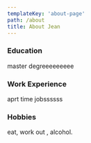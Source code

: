 ```yaml
---
templateKey: 'about-page'
path: /about
title: About Jean
---
```

### Education

master degreeeeeeeee

### Work Experience

aprt time jobssssss

### Hobbies

eat, work out , alcohol.


